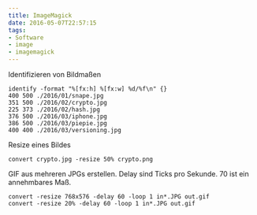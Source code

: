 ```yaml
---
title: ImageMagick
date: 2016-05-07T22:57:15
tags:
- Software
- image
- imagemagick
---
```


Identifizieren von Bildmaßen

    identify -format "%[fx:h] %[fx:w] %d/%f\n" {}
    400 500 ./2016/01/snape.jpg
    351 500 ./2016/02/crypto.jpg
    225 373 ./2016/02/hash.jpg
    376 500 ./2016/03/iphone.jpg
    386 500 ./2016/03/piepie.jpg
    400 400 ./2016/03/versioning.jpg

Resize eines Bildes

    convert crypto.jpg -resize 50% crypto.png

GIF aus mehreren JPGs erstellen. Delay sind Ticks pro Sekunde. 70 ist ein
annehmbares Maß.

    convert -resize 768x576 -delay 60 -loop 1 in*.JPG out.gif
    convert -resize 20% -delay 60 -loop 1 in*.JPG out.gif
